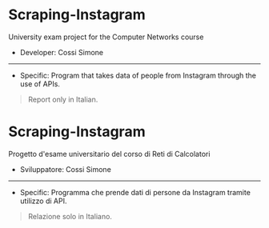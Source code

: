 # Scraping-Instagram
University exam project for the Computer Networks course

- Developer:  Cossi Simone

------------

- Specific:
  Program that takes data of people from Instagram through the use of APIs.

> Report only in Italian.



# Scraping-Instagram
Progetto d'esame universitario del corso di Reti di Calcolatori

- Sviluppatore:  Cossi Simone

------------

- Specific:
  Programma che prende dati di persone da Instagram tramite utilizzo di API.

> Relazione solo in Italiano.

